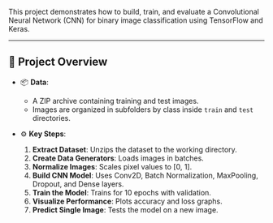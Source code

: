 
This project demonstrates how to build, train, and evaluate a Convolutional Neural Network (CNN) for binary image classification using TensorFlow and Keras.

---

## 📌 **Project Overview**

- 📦 **Data**:  
  - A ZIP archive containing training and test images.
  - Images are organized in subfolders by class inside `train` and `test` directories.

- ⚙️ **Key Steps**:
  1. **Extract Dataset**: Unzips the dataset to the working directory.
  2. **Create Data Generators**: Loads images in batches.
  3. **Normalize Images**: Scales pixel values to [0, 1].
  4. **Build CNN Model**: Uses Conv2D, Batch Normalization, MaxPooling, Dropout, and Dense layers.
  5. **Train the Model**: Trains for 10 epochs with validation.
  6. **Visualize Performance**: Plots accuracy and loss graphs.
  7. **Predict Single Image**: Tests the model on a new image.
  
